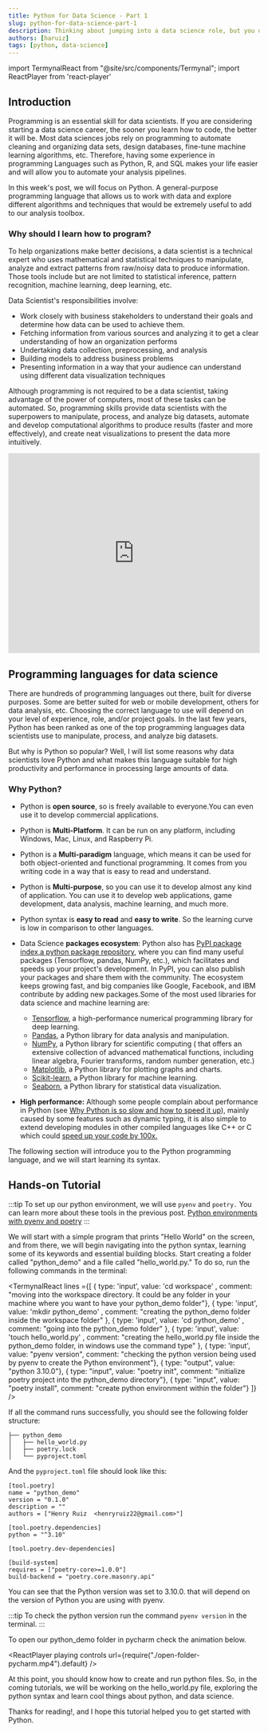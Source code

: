 ```yaml
---
title: Python for Data Science - Part 1
slug: python-for-data-science-part-1
description: Thinking about jumping into a data science role, but you don't know why you should learn how to program and which programming language to choose? In this post, I will show you how to use python and discuss why this programming language is considered one of the top used in data science. 
authors: [haruiz]
tags: [python, data-science]
---
```

<!--truncate-->

import TermynalReact from "@site/src/components/Termynal";
import ReactPlayer from 'react-player'

## Introduction

Programming is an essential skill for data scientists. If you are considering starting a data science career, the sooner you learn how to code, the better it will be. Most data sciences jobs rely on programming to automate cleaning and organizing data sets, design databases, fine-tune machine learning algorithms, etc. Therefore, having some experience in programming Languages such as Python, R, and SQL makes your life easier and will allow you to automate your analysis pipelines.

In this week's post, we will focus on Python. A general-purpose programming language that allows us to work with data and explore different algorithms and techniques that would be extremely useful to add to our analysis toolbox.

### Why should I learn how to program?


To help organizations make better decisions,  a data scientist is a technical expert who uses mathematical and statistical techniques to manipulate, analyze and extract patterns from raw/noisy data to produce information. Those tools include but are not limited to statistical inference, pattern recognition, machine learning, deep learning, etc. 

Data Scientist's responsibilities involve:

- Work closely with business stakeholders to understand their goals and determine how data can be used to achieve them.  
- Fetching information from various sources and analyzing it to get a clear understanding of how an organization performs
- Undertaking data collection, preprocessing, and analysis
- Building models to address business problems
-  Presenting information in a way that your audience can understand using different data visualization techniques

Although programming is not required to be a data scientist, taking advantage of the power of computers, most of these tasks can be automated. So, programming skills provide data scientists with the superpowers to manipulate, process, and analyze big datasets, automate and develop computational algorithms to produce results (faster and more effectively), and create neat visualizations to present the data more intuitively.

<iframe width="100%" height="400" src="https://www.youtube.com/embed/dU1xS07N-FA" title="YouTube video player" frameborder="0" allow="accelerometer; autoplay; clipboard-write; encrypted-media; gyroscope; picture-in-picture" allowfullscreen></iframe>

## Programming languages for data science

There are hundreds of programming languages out there, built for diverse purposes. Some are better suited for web or mobile development, others for data analysis, etc. Choosing the correct language to use will depend on your level of experience, role, and/or project goals. In the last few years, Python has been ranked as one of the top programming languages data scientists use to manipulate, process, and analyze big datasets.

But why is Python so popular? Well, I will list some reasons why data scientists love Python and what makes this language suitable for high productivity and performance in processing large amounts of data.

### Why Python?

- Python is **open source**, so is freely available to everyone.You can even use it to develop commercial applications.
- Python is **Multi-Platform**. It can be run on any platform, including Windows, Mac, Linux, and Raspberry Pi.
- Python is a **Multi-paradigm** language, which means it can be used for both object-oriented and functional programming. It comes from you writing code in a way that is easy to read and understand.
- Python is **Multi-purpose**, so you can use it to develop almost any kind of application. You can use it to develop web applications, game development, data analysis, machine learning, and much more.
- Python syntax is **easy to read** and **easy to write**. So the learning curve is low in comparison to other languages.
- Data Science **packages ecosystem**: Python also has [PyPI package index,a python package repository](https://pypi.org/), where you can find many useful packages (Tensorflow, pandas, NumPy, etc.), which facilitates and speeds up your project's development. In PyPI, you can also publish your packages and share them with the community. The ecosystem keeps growing fast, and big companies like Google, Facebook, and IBM contribute by adding new packages.Some of the most used libraries for data science and machine learning are:

  - [Tensorflow](https://www.tensorflow.org/), a high-performance numerical programming library for deep learning.
  - [Pandas](https://pandas.pydata.org/), a Python library for data analysis and manipulation.
  - [NumPy](https://www.numpy.org/), a Python library for scientific computing ( that offers an extensive collection of advanced mathematical functions, including linear algebra, Fourier transforms, random number generation, etc.)
  - [Matplotlib](https://matplotlib.org/), a Python library for plotting graphs and charts.
  - [Scikit-learn](https://scikit-learn.org/stable/index.html), a Python library for machine learning.
  - [Seaborn](https://seaborn.pydata.org/), a Python library for statistical data visualization.

- **High performance:** Although some people complain about performance in Python (see [Why Python is so slow and how to speed it up](https://towardsdatascience.com/why-is-python-so-slow-and-how-to-speed-it-up-485b5a84154e)), mainly caused by some features such as dynamic typing, it is also simple to extend developing modules in other compiled languages like C++ or C which could [speed up your code by 100x.](https://towardsdatascience.com/write-your-own-c-extension-to-speed-up-python-x100-626bb9d166e7)
  
The following section will introduce you to the Python programming language, and we will start learning its syntax.

## Hands-on Tutorial

:::tip
To set up our python environment, we will use `pyenv` and `poetry.` You can learn more about these tools in the previous post.
[Python environments with pyenv and poetry](/blog/python-environments-with-pyenv-and-poetry)
:::

We will start with a simple program that prints "Hello World" on the screen, and from there, we will begin navigating into the python syntax, learning some of its keywords and essential building blocks. Start creating a folder called "python_demo" and a file called "hello_world.py." To do so, run the following commands in the terminal:

<TermynalReact lines ={[
{ type: 'input', value: 'cd workspace' , comment: "moving into the workspace directory. It could be any folder in your machine where you want to have your python_demo folder"},
{ type: 'input', value: 'mkdir python_demo' , comment: "creating the python_demo folder inside the workspace folder" },
{ type: 'input', value: 'cd python_demo' , comment: "going into the python_demo folder" },
{ type: 'input', value: 'touch hello_world.py' , comment: "creating the hello_world.py file inside the python_demo folder, in windows use the command type" },
{ type: 'input', value: "pyenv version", comment: "checking the python version being used by pyenv to create the Python environment"},
{ type: "output", value: "python 3.10.0"},
{ type: "input", value: "poetry init", comment: "initialize poetry project into the python_demo directory"},
{ type: "input", value: "poetry install", comment: "create python environment within the folder"}
]} />

If all the command runs successfully, you should see the following folder structure:

    ├── python_demo
    │   ├── hello_world.py
    │   ├── poetry.lock
    │   └── pyproject.toml

And the `pyproject.toml` file should look like this:

    [tool.poetry]
    name = "python_demo"
    version = "0.1.0"
    description = ""
    authors = ["Henry Ruiz  <henryruiz22@gmail.com>"]
    
    [tool.poetry.dependencies]
    python = "^3.10"
    
    [tool.poetry.dev-dependencies]
    
    [build-system]
    requires = ["poetry-core>=1.0.0"]
    build-backend = "poetry.core.masonry.api"

You can see that the Python version was set to 3.10.0. that will depend on the version of Python you are using with pyenv.

:::tip
To check the python version run the command `pyenv version` in the terminal.
:::

To open our python_demo folder in pycharm check the animation below.

<ReactPlayer playing controls url={require("./open-folder-pycharm.mp4").default} />

At this point, you should know how to create and run python files. So, in the coming tutorials, we will be working on the hello_world.py file, exploring the python syntax and learn cool things about python, and data science.

Thanks for reading!, and I hope this tutorial helped you to get started with Python.
